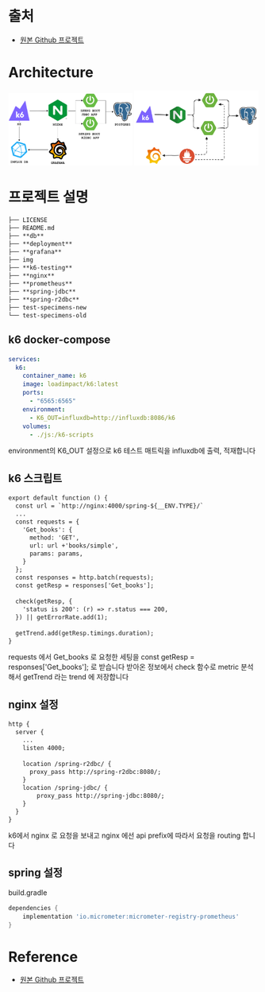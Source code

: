 # 출처 
- [원본 Github 프로젝트](https://github.com/GaetanoPiazzolla/spring-boot-jdbc-vs-r2dbc)

# Architecture
<a><img src="./assets/k6-metric-architecture.png" width="250"/></a>
<a><img src="./assets/jvm-metric-architecture.png" width="250"/></a>
# 프로젝트 설명 
```
├── LICENSE
├── README.md
├── **db**
├── **deployment**
├── **grafana**
├── img
├── **k6-testing**
├── **nginx**
├── **prometheus**
├── **spring-jdbc**
├── **spring-r2dbc**
├── test-specimens-new
└── test-specimens-old
```

## k6 docker-compose
```yaml
services:
  k6:
    container_name: k6
    image: loadimpact/k6:latest
    ports:
      - "6565:6565"
    environment:
      - K6_OUT=influxdb=http://influxdb:8086/k6
    volumes:
      - ./js:/k6-scripts
```
environment의 K6_OUT 설정으로 k6 테스트 매트릭을 influxdb에 출력, 적재합니다 

## k6 스크립트 
```
export default function () {
  const url = `http://nginx:4000/spring-${__ENV.TYPE}/`
  ...
  const requests = {
    'Get_books': {
      method: 'GET',
      url: url +'books/simple',
      params: params,
    }
  };
  const responses = http.batch(requests);
  const getResp = responses['Get_books'];

  check(getResp, {
    'status is 200': (r) => r.status === 200,
  }) || getErrorRate.add(1);

  getTrend.add(getResp.timings.duration);
}
```
requests 에서 Get_books 로 요청한 세팅을   const getResp = responses['Get_books']; 로 받습니다
받아온 정보에서 check 함수로 metric 분석해서 getTrend 라는 trend 에 저장합니다

## nginx 설정
```shell
http {
  server {
    ...
    listen 4000;

    location /spring-r2dbc/ {
      proxy_pass http://spring-r2dbc:8080/;
    }
    location /spring-jdbc/ {
        proxy_pass http://spring-jdbc:8080/;
    }
  }
}    
```
k6에서 nginx 로 요청을 보내고 nginx 에선 api prefix에 따라서 요청을 routing 합니다 

## spring 설정 
build.gradle 
```groovy
dependencies {
    implementation 'io.micrometer:micrometer-registry-prometheus'
}
```



# Reference
- [원본 Github 프로젝트](https://github.com/GaetanoPiazzolla/spring-boot-jdbc-vs-r2dbc)